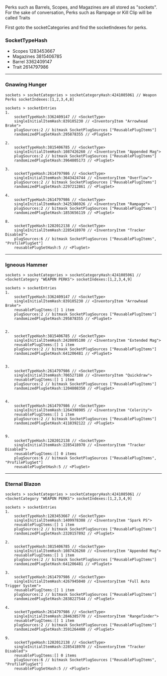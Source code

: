 Perks such as Barrels, Scopes, and Magazines are all stored as "sockets". For the sake of conversation, Perks such as Rampage or Kill Clip will be called Traits

First goto the socketCategories and find the socketIndexes for perks.


### SocketTypeHash
- Scopes 1283453667
- Magazines 3815406785
- Barrel 3362409147
- Trait 2614797986




-----

### Gnawing Hunger

	sockets > socketCategories > socketCategoryHash:4241085061 // Weapon Perks socketIndexes:[1,2,3,4,8]

	sockets > socketEntries
	1.
		socketTypeHash:3362409147 // <SocketType>
		singleInitialItemHash:839105230 // <InventoryItem "Arrowhead Brake">
		plugSources:2 // bitmask SocketPlugSources ["ReusablePlugItems"]
		randomizedPlugSetHash:295878355 // <PlugSet>

	2.
		socketTypeHash:3815406785 // <SocketType>
		singleInitialItemHash:1087426260 // <InventoryItem "Appended Mag">
		plugSources:2 // bitmask SocketPlugSources ["ReusablePlugItems"]
		randomizedPlugSetHash:3964805173 // <PlugSet>

	3.
		socketTypeHash:2614797986 // <SocketType>
		singleInitialItemHash:3643424744 // <InventoryItem "Overflow">
		plugSources:2 // bitmask SocketPlugSources ["ReusablePlugItems"]
		randomizedPlugSetHash:2297212861 // <PlugSet>

	4.
		socketTypeHash:2614797986 // <SocketType>
		singleInitialItemHash:3425386926 // <InventoryItem "Rampage">
		plugSources:2 // bitmask SocketPlugSources ["ReusablePlugItems"]
		randomizedPlugSetHash:1853656119 // <PlugSet>

	8.
		socketTypeHash:1282012138 // <SocketType>
		singleInitialItemHash:2285418970 // <InventoryItem "Tracker Disabled">
		plugSources:6 // bitmask SocketPlugSources ["ReusablePlugItems", "ProfilePlugSet"]
		reusablePlugSetHash:5 // <PlugSet>

-----

### Igneous Hammer

	sockets > socketCategories > socketCategoryHash:4241085061 // <SocketCategory "WEAPON PERKS"> socketIndexes:[1,2,3,4,9]
	
	sockets > socketEntries
	1.
		socketTypeHash:3362409147 // <SocketType>
		singleInitialItemHash:839105230 // <InventoryItem "Arrowhead Brake">
		reusablePlugItems:[] 1 item
		plugSources:2 // bitmask SocketPlugSources ["ReusablePlugItems"]
		randomizedPlugSetHash:295878355 // <PlugSet>


	2.
		socketTypeHash:3815406785 // <SocketType>
		singleInitialItemHash:2420895100 // <InventoryItem "Extended Mag">
		reusablePlugItems:[] 1 item
		plugSources:2 // bitmask SocketPlugSources ["ReusablePlugItems"]
		randomizedPlugSetHash:641206481 // <PlugSet>


	3.
		socketTypeHash:2614797986 // <SocketType>
		singleInitialItemHash:706527188 // <InventoryItem "Quickdraw">
		reusablePlugItems:[] 1 item
		plugSources:2 // bitmask SocketPlugSources ["ReusablePlugItems"]
		randomizedPlugSetHash:1204808350 // <PlugSet>


	4.
		socketTypeHash:2614797986 // <SocketType>
		singleInitialItemHash:1264398905 // <InventoryItem "Celerity">
		reusablePlugItems:[] 1 item
		plugSources:2 // bitmask SocketPlugSources ["ReusablePlugItems"]
		randomizedPlugSetHash:4110392122 // <PlugSet>


	9.
		socketTypeHash:1282012138 // <SocketType>
		singleInitialItemHash:2285418970 // <InventoryItem "Tracker Disabled">
		reusablePlugItems:[] 0 items
		plugSources:6 // bitmask SocketPlugSources ["ReusablePlugItems", "ProfilePlugSet"]
		reusablePlugSetHash:5 // <PlugSet>


-----

### Eternal Blazon

	sockets > socketCategories > socketCategoryHash:4241085061 // <SocketCategory "WEAPON PERKS"> socketIndexes:[1,2,3,4,9]
	
	sockets > socketEntries
	1.
		socketTypeHash:1283453667 // <SocketType>
		singleInitialItemHash:1409978308 // <InventoryItem "Spark PS">
		reusablePlugItems:[] 1 item
		plugSources:2 // bitmask SocketPlugSources ["ReusablePlugItems"]
		randomizedPlugSetHash:2320157892 // <PlugSet>

	2.
		socketTypeHash:3815406785 // <SocketType>
		singleInitialItemHash:1087426260 // <InventoryItem "Appended Mag">
		reusablePlugItems:[] 1 item
		plugSources:2 // bitmask SocketPlugSources ["ReusablePlugItems"]
		randomizedPlugSetHash:641206481 // <PlugSet>

	3.
		socketTypeHash:2614797986 // <SocketType>
		singleInitialItemHash:4267945040 // <InventoryItem "Full Auto Trigger System">
		reusablePlugItems:[] 1 item
		plugSources:2 // bitmask SocketPlugSources ["ReusablePlugItems"]
		randomizedPlugSetHash:2838227544 // <PlugSet>

	4.
		socketTypeHash:2614797986 // <SocketType>
		singleInitialItemHash:2846385770 // <InventoryItem "Rangefinder">
		reusablePlugItems:[] 1 item
		plugSources:2 // bitmask SocketPlugSources ["ReusablePlugItems"]
		randomizedPlugSetHash:3591264400 // <PlugSet>

	9.
		socketTypeHash:1282012138 // <SocketType>
		singleInitialItemHash:2285418970 // <InventoryItem "Tracker Disabled">
		reusablePlugItems:[] 0 items
		plugSources:6 // bitmask SocketPlugSources ["ReusablePlugItems", "ProfilePlugSet"]
		reusablePlugSetHash:5 // <PlugSet>







